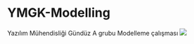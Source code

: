 # YMGK-Modelling
Yazılım Mühendisliği Gündüz A grubu Modelleme çalışması
[![](s)](https://github.com/sinanbalibey/YMGK-Modelling/blob/main/GaussMAP.png)
